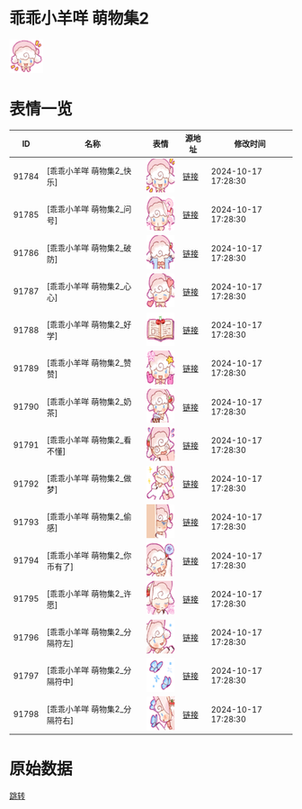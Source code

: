# 乖乖小羊咩 萌物集2

<img src="./cover.png" height="60" alt="cover" />

# 表情一览

|ID|名称|表情|源地址|修改时间|
|----|----|----|----|----|
|91784|[乖乖小羊咩 萌物集2_快乐]|<img src="./pic/091784_%5B乖乖小羊咩 萌物集2_快乐%5D.png" height="60" alt="快乐"/>|[链接](https://i0.hdslb.com/bfs/garb/6b0b9eaac34bae38973c5fa29148e29aeabd2bbb.png)|2024-10-17 17:28:30|
|91785|[乖乖小羊咩 萌物集2_问号]|<img src="./pic/091785_%5B乖乖小羊咩 萌物集2_问号%5D.png" height="60" alt="问号"/>|[链接](https://i0.hdslb.com/bfs/garb/9462f61cd09751334b03ea5f8652961d043160a6.png)|2024-10-17 17:28:30|
|91786|[乖乖小羊咩 萌物集2_破防]|<img src="./pic/091786_%5B乖乖小羊咩 萌物集2_破防%5D.png" height="60" alt="破防"/>|[链接](https://i0.hdslb.com/bfs/garb/9cf2ea5a80247fb05f44fe175748c70edd64adae.png)|2024-10-17 17:28:30|
|91787|[乖乖小羊咩 萌物集2_心心]|<img src="./pic/091787_%5B乖乖小羊咩 萌物集2_心心%5D.png" height="60" alt="心心"/>|[链接](https://i0.hdslb.com/bfs/garb/9f77597f52307576fe628c4f057cf5286fb0246c.png)|2024-10-17 17:28:30|
|91788|[乖乖小羊咩 萌物集2_好学]|<img src="./pic/091788_%5B乖乖小羊咩 萌物集2_好学%5D.png" height="60" alt="好学"/>|[链接](https://i0.hdslb.com/bfs/garb/1252f6fa712fcc8cb6a17dced795a45776992bc9.png)|2024-10-17 17:28:30|
|91789|[乖乖小羊咩 萌物集2_赞赞]|<img src="./pic/091789_%5B乖乖小羊咩 萌物集2_赞赞%5D.png" height="60" alt="赞赞"/>|[链接](https://i0.hdslb.com/bfs/garb/4fcde5f63fa0ee71e5da2f854618483713032e18.png)|2024-10-17 17:28:30|
|91790|[乖乖小羊咩 萌物集2_奶茶]|<img src="./pic/091790_%5B乖乖小羊咩 萌物集2_奶茶%5D.png" height="60" alt="奶茶"/>|[链接](https://i0.hdslb.com/bfs/garb/b33b579dae516303e4c7b95e0e4b3666d6cd37e8.png)|2024-10-17 17:28:30|
|91791|[乖乖小羊咩 萌物集2_看不懂]|<img src="./pic/091791_%5B乖乖小羊咩 萌物集2_看不懂%5D.png" height="60" alt="看不懂"/>|[链接](https://i0.hdslb.com/bfs/garb/012551bcc43fcc2e280e0f34cedd20c14f4a3d30.png)|2024-10-17 17:28:30|
|91792|[乖乖小羊咩 萌物集2_做梦]|<img src="./pic/091792_%5B乖乖小羊咩 萌物集2_做梦%5D.png" height="60" alt="做梦"/>|[链接](https://i0.hdslb.com/bfs/garb/3b9e403c0858cfe8d9ea41c05e8e76667ab7dbb1.png)|2024-10-17 17:28:30|
|91793|[乖乖小羊咩 萌物集2_偷感]|<img src="./pic/091793_%5B乖乖小羊咩 萌物集2_偷感%5D.png" height="60" alt="偷感"/>|[链接](https://i0.hdslb.com/bfs/garb/f2ce8ebf9ce4fdfd44e24a7259e04973a345c3ee.png)|2024-10-17 17:28:30|
|91794|[乖乖小羊咩 萌物集2_你币有了]|<img src="./pic/091794_%5B乖乖小羊咩 萌物集2_你币有了%5D.png" height="60" alt="你币有了"/>|[链接](https://i0.hdslb.com/bfs/garb/9e75f453c6e2d3b83b1547097226fdc320b8ae44.png)|2024-10-17 17:28:30|
|91795|[乖乖小羊咩 萌物集2_许愿]|<img src="./pic/091795_%5B乖乖小羊咩 萌物集2_许愿%5D.png" height="60" alt="许愿"/>|[链接](https://i0.hdslb.com/bfs/garb/d1a52c88b86a80b5d4e8121dd1a2b414b4ead849.png)|2024-10-17 17:28:30|
|91796|[乖乖小羊咩 萌物集2_分隔符左]|<img src="./pic/091796_%5B乖乖小羊咩 萌物集2_分隔符左%5D.png" height="60" alt="分隔符左"/>|[链接](https://i0.hdslb.com/bfs/garb/d9fd0c85191bb087f5c69129374e396ac43a9355.png)|2024-10-17 17:28:30|
|91797|[乖乖小羊咩 萌物集2_分隔符中]|<img src="./pic/091797_%5B乖乖小羊咩 萌物集2_分隔符中%5D.png" height="60" alt="分隔符中"/>|[链接](https://i0.hdslb.com/bfs/garb/36134647f1ec7be1bbd7c1101f5ec8d3380d7b9d.png)|2024-10-17 17:28:30|
|91798|[乖乖小羊咩 萌物集2_分隔符右]|<img src="./pic/091798_%5B乖乖小羊咩 萌物集2_分隔符右%5D.png" height="60" alt="分隔符右"/>|[链接](https://i0.hdslb.com/bfs/garb/505dd77e6fa1e6234b461396800928202c8c6d80.png)|2024-10-17 17:28:30|

# 原始数据

[跳转](./raw.json)


